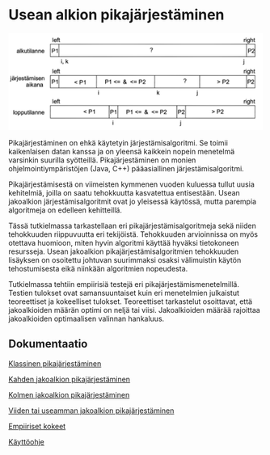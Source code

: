 # Usean alkion pikajärjestäminen

<img src="dokumentaatio/png/dualpivot.png" width="750">

Pikajärjestäminen on ehkä käytetyin järjestämisalgoritmi. Se toimii kaikenlaisen datan kanssa ja on yleensä kaikkein nopein menetelmä varsinkin suurilla syötteillä. Pikajärjestäminen on monien ohjelmointiympäristöjen (Java, C++) pääasiallinen järjestämisalgoritmi.

Pikajärjestämisestä on viimeisten kymmenen vuoden kuluessa tullut uusia kehitelmiä, joilla on saatu tehokkuutta kasvatettua entisestään. Usean jakoalkion järjestämisalgoritmit ovat jo yleisessä käytössä, mutta parempia algoritmeja on edelleen kehitteillä.

Tässä tutkielmassa tarkastellaan eri pikajärjestämisalgoritmeja sekä niiden tehokkuuden riippuvuutta eri tekijöistä. Tehokkuuden arvioinnissa on myös otettava huomioon, miten hyvin algoritmi käyttää hyväksi tietokoneen resursseja. Usean jakoalkion pikajärjestämisalgoritmien tehokkuuden lisäyksen on osoitettu johtuvan suurimmaksi osaksi välimuistin käytön tehostumisesta eikä niinkään algoritmien nopeudesta.

Tutkielmassa tehtiin empiirisiä testejä eri pikajärjestämismenetelmillä. Testien tulokset ovat samansuuntaiset kuin eri menetelmien julkaistut teoreettiset ja kokeelliset tulokset. Teoreettiset tarkastelut osoittavat, että jakoalkioiden määrän optimi on neljä tai viisi. Jakoalkioiden määrää rajoittaa jakoalkioiden optimaalisen valinnan hankaluus.

## Dokumentaatio

[Klassinen pikajärjestäminen](https://github.com/lautanal/quicksort/blob/master/dokumentaatio/classic.md)

[Kahden jakoalkion pikajärjestäminen](https://github.com/lautanal/quicksort/blob/master/dokumentaatio/dualpivot.md)

[Kolmen jakoalkion pikajärjestäminen](https://github.com/lautanal/quicksort/blob/master/dokumentaatio/threepivot.md)

[Viiden tai useamman jakoalkion pikajärjestäminen](https://github.com/lautanal/quicksort/blob/master/dokumentaatio/fivepivot.md)

[Empiiriset kokeet](https://github.com/lautanal/quicksort/blob/master/dokumentaatio/testausdokumentti.md)

[Käyttöohje](https://github.com/lautanal/quicksort/blob/master/dokumentaatio/kayttoohje.md)
